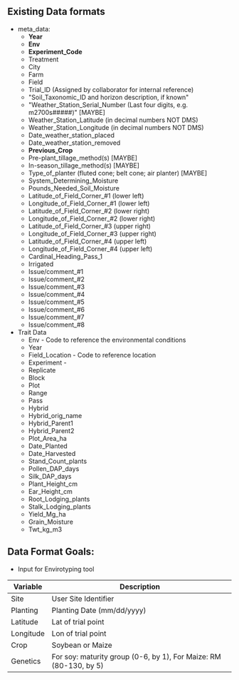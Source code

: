 
## Existing Data formats
* meta_data:
  * **Year**
  * **Env**
  * **Experiment_Code**
  * Treatment
  * City
  * Farm
  * Field
  * Trial_ID (Assigned by collaborator for internal reference)
  * "Soil_Taxonomic_ID and horizon description, if known"
  * "Weather_Station_Serial_Number (Last four digits, e.g. m2700s#####)" [MAYBE]
  * Weather_Station_Latitude (in decimal numbers NOT DMS)
  * Weather_Station_Longitude (in decimal numbers NOT DMS)
  * Date_weather_station_placed
  * Date_weather_station_removed
  * **Previous_Crop**
  * Pre-plant_tillage_method(s) [MAYBE]
  * In-season_tillage_method(s) [MAYBE]
  * Type_of_planter (fluted cone; belt cone; air planter) [MAYBE]
  * System_Determining_Moisture
  * Pounds_Needed_Soil_Moisture
  * Latitude_of_Field_Corner_#1 (lower left)
  * Longitude_of_Field_Corner_#1 (lower left)
  * Latitude_of_Field_Corner_#2 (lower right)
  * Longitude_of_Field_Corner_#2 (lower right)
  * Latitude_of_Field_Corner_#3 (upper right)
  * Longitude_of_Field_Corner_#3 (upper right)
  * Latitude_of_Field_Corner_#4 (upper left)
  * Longitude_of_Field_Corner_#4 (upper left)
  * Cardinal_Heading_Pass_1
  * Irrigated
  * Issue/comment_#1
  * Issue/comment_#2
  * Issue/comment_#3
  * Issue/comment_#4
  * Issue/comment_#5
  * Issue/comment_#6
  * Issue/comment_#7
  * Issue/comment_#8
* Trait Data
  * Env - Code to reference the environmental conditions
  * Year
  * Field_Location - Code to reference location
  * Experiment - 
  * Replicate
  * Block
  * Plot
  * Range
  * Pass
  * Hybrid
  * Hybrid_orig_name
  * Hybrid_Parent1
  * Hybrid_Parent2
  * Plot_Area_ha
  * Date_Planted
  * Date_Harvested
  * Stand_Count_plants
  * Pollen_DAP_days
  * Silk_DAP_days
  * Plant_Height_cm
  * Ear_Height_cm
  * Root_Lodging_plants
  * Stalk_Lodging_plants
  * Yield_Mg_ha
  * Grain_Moisture
  * Twt_kg_m3


## Data Format Goals:
* Input for Envirotyping tool

| Variable | Description |
| --- | --- |
| Site | User Site Identifier |
| Planting | Planting Date (mm/dd/yyyy) |
| Latitude | Lat of trial point |
| Longitude | Lon of trial point |
| Crop | Soybean or Maize |
| Genetics | For soy: maturity group (0-6, by 1), For Maize: RM (80-130, by 5) |

